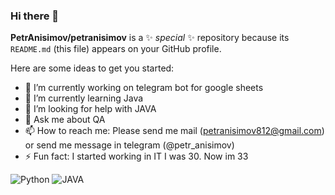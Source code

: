 ### Hi there 👋

**PetrAnisimov/petranisimov** is a ✨ _special_ ✨ repository because its `README.md` (this file) appears on your GitHub profile.

Here are some ideas to get you started:

- 🔭 I’m currently working on telegram bot for google sheets
- 🌱 I’m currently learning Java
- 🤔 I’m looking for help with JAVA
- 💬 Ask me about QA
- 📫 How to reach me: Please send me mail (petranisimov812@gmail.com) or send me message in telegram (@petr_anisimov)
- ⚡ Fun fact: I started working in IT I was 30. Now im 33


![Python](https://img.shields.io/badge/-Python-00599C?style=flat-square&logo=Python)
![JAVA](https://img.shields.io/badge/-Python-00599C?style=flat-square&logo=Java)

